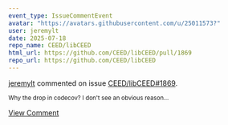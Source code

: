 ```yaml
---
event_type: IssueCommentEvent
avatar: "https://avatars.githubusercontent.com/u/25011573?"
user: jeremylt
date: 2025-07-18
repo_name: CEED/libCEED
html_url: https://github.com/CEED/libCEED/pull/1869
repo_url: https://github.com/CEED/libCEED
---
```


<a href='https://github.com/jeremylt' target='_blank'>jeremylt</a> commented on issue <a href='https://github.com/CEED/libCEED/pull/1869' target='_blank'>CEED/libCEED#1869</a>.

<small>Why the drop in codecov? I don't see an obvious reason...</small>

<a href='https://github.com/CEED/libCEED/pull/1869' target='_blank'>View Comment</a>